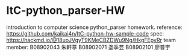 # ItC-python_parser-HW
introduction to computer science python_parser homework.
reference: https://github.com/kaikai4n/ItC-python-hw-sample-code
spec: https://hackmd.io/@18uoJVgyT9KMeCBZDWu9Ng/HkgFEpyRr
team member:
  B08902043 朱軒葶
  B08902071 塗季芸
  B08902101 廖普宇
